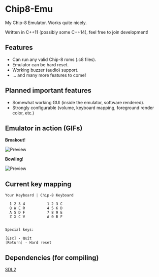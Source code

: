 Chip8-Emu
=========

My Chip-8 Emulator. Works quite nicely.

Written in C++11 (possibly some C++14), feel free to join development!

## Features

* Can run any valid Chip-8 roms (.c8 files).
* Emulator can be hard reset.
* Working buzzer (audio) support.
* ... and many more features to come!

## Planned important features

* Somewhat working GUI (inside the emulator, software rendered).
* Strongly configurable (volume, keyboard mapping, foreground render color, etc.)

## Emulator in action (GIFs)

**Breakout!**

![Preview](http://i.imgur.com/Ok7tXGk.gif "The emulator running Breakout")

**Bowling!**

![Preview](http://i.imgur.com/WTnhNuV.gif "The emulator running Bowling")

## Current key mapping

    Your Keyboard | Chip-8 Keyboard

      1 2 3 4          1 2 3 C
      Q W E R          4 5 6 D
      A S D F          7 8 9 E
      Z X C V          A 0 B F


    Special keys:

    [Esc] - Quit
    [Return] - Hard reset

## Dependencies (for compiling)

[SDL2](http://libsdl.org)
